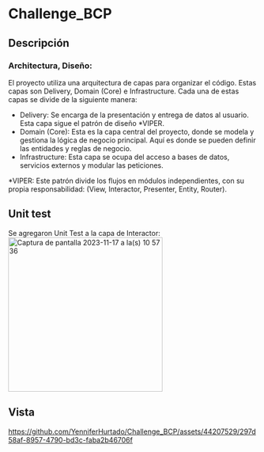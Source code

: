 # Challenge_BCP

## Descripción
### Architectura, Diseño:
El proyecto utiliza una arquitectura de capas para organizar el código. 
Estas capas son Delivery, Domain (Core) e Infrastructure. Cada una de estas capas se divide de la siguiente manera:
- Delivery: Se encarga de la presentación y entrega de datos al usuario. Esta capa sigue el patrón de diseño *VIPER.
- Domain (Core): Esta es la capa central del proyecto, donde se modela y gestiona la lógica de negocio principal. Aquí es donde se pueden definir las entidades y reglas de negocio.
- Infrastructure: Esta capa se ocupa del acceso a bases de datos, servicios externos y modular las peticiones.

*VIPER: Este patrón divide los flujos en módulos independientes, con su propia responsabilidad: (View, Interactor, Presenter, Entity, Router). 

## Unit test 
Se agregaron Unit Test a la capa de Interactor:
<img width="312" alt="Captura de pantalla 2023-11-17 a la(s) 10 57 36" src="https://github.com/YenniferHurtado/Challenge_BCP/assets/44207529/d57a27cc-8282-438c-894f-1003535b6c5a">

## Vista 

https://github.com/YenniferHurtado/Challenge_BCP/assets/44207529/297d58af-8957-4790-bd3c-faba2b46706f


